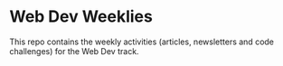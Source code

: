 # Web Dev Weeklies
This repo contains the weekly activities (articles, newsletters and code challenges) for the Web Dev track.
